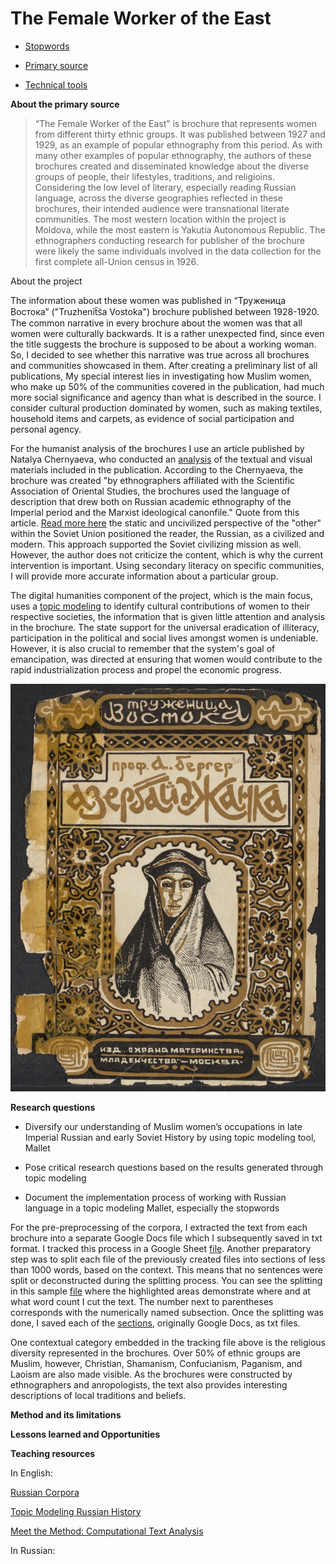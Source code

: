 # The Female Worker of the East

* [Stopwords](https://github.com/sayyarahuseynli/workeroftheeast.github.io/tree/main/Stopwords)
 
* [Primary source](https://github.com/sayyarahuseynli/workeroftheeast.github.io/tree/main/Primary%20source)
  
* [Technical tools](https://github.com/sayyarahuseynli/workeroftheeast.github.io/tree/main/Technical%20tools)


**About the primary source**

>“The Female Worker of the East” is brochure that represents women from different thirty ethnic groups. It was published between 1927 and 1929, as an example of popular ethnography from this period. As with many other examples of popular ethnography, the authors of these brochures created and disseminated knowledge about the diverse groups of people, their lifestyles, traditions, and religioins. Considering the low level of literary, especially reading Russian language, across the diverse geographies reflected in these brochures, their intended audience were transnational literate communities. The most western location within the project is Moldova, while the most eastern is Yakutia Autonomous Republic. The ethnographers conducting research for publisher of the brochure were likely the same individuals involved in the data collection for the first complete all-Union census in 1926.

About the project

The information about these women was published in “Труженица Востока” ("Truzhenit︠s︡a Vostoka") brochure published between 1928-1920. The common narrative in every brochure about the women was that all women were culturally backwards. It is a rather unexpected find, since even the title suggests the brochure is supposed to be about a working woman. So, I decided to see whether this narrative was true across all brochures and communities showcased in them. After creating a preliminary list of all publications, My special interest lies in investigating how Muslim women, who make up 50% of the communities covered in the publication, had much more social significance and agency than what is described in the source. I consider cultural production dominated by women, such as making textiles, household items and carpets, as evidence of social participation and personal agency.  

For the humanist analysis of the brochures I use an article published by Natalya Chernyaeva, who conducted an [analysis](https://www.academia.edu/102573955/Chernyaeva_Imagining_the_Soviet_East_Narratives_of_Popular_Ethnography_in_a_Series_of_Pamphlets_The_Female_Worker_of_the_East_1927_1929) of the textual and visual materials included in the publication. According to the Chernyaeva, the brochure was created "by ethnographers affiliated with the Scientific Association of Oriental Studies, the brochures used the language of description that drew both on Russian academic ethnography of the Imperial period and the Marxist ideological canonfile." Quote from this article. [Read more here](https://cyberleninka.ru/article/n/voobrazhaya-sovetskiy-vostok-narrativy-populyarnoy-etnografii-v-serii-broshyur-truzhenitsa-vostoka-1927-1929/viewer) the static and uncivilized perspective of the "other" within the Soviet Union positioned the reader, the Russian, as a civilized and modern. This approach supported the Soviet civilizing mission as well. However, the author does not criticize the content, which is why the current intervention is important. Using secondary literacy on specific communities, I will provide more accurate information about a particular group.    

The digital humanities component of the project, which is the main focus, uses a [topic modeling](https://programminghistorian.org/en/lessons/topic-modeling-and-mallet#what-is-topic-modeling-and-for-whom-is-this-useful) to identify cultural contributions of women to their respective societies, the information that is given little attention and analysis in the brochure. The state support for the universal eradication of illiteracy, participation in the political and social lives amongst women is undeniable. However, it is also crucial to remember that the system's goal of emancipation, was directed at ensuring that women would contribute to the rapid industrialization process and propel the economic progress.     

![cover picture](Azerbaijani.jpg)

**Research questions**

- Diversify our understanding of Muslim women’s occupations in late Imperial Russian and early Soviet History by using topic modeling tool, Mallet
  
- Pose critical research questions based on the results generated through topic modeling
  
- Document the implementation process of working with Russian language in a topic modeling Mallet, especially the stopwords


For the pre-preprocessing of the corpora, I extracted the text from each brochure into a separate Google Docs file which I subsequently saved in txt format. I tracked this process in a Google Sheet [file](https://docs.google.com/spreadsheets/d/1WJqD3pefQvqm_7P4_fsjvtYJ_cCSSoVbIeO1uvRs0uo/edit?gid=0#gid=0). Another preparatory step was to split each file of the previously created files into sections of less than 1000 words, based on the context. This means that no sentences were split or deconstructed during the splitting process. You can see the splitting in this sample [file](https://docs.google.com/document/d/1tThhBmCiCsHAyF5pnhE9Sv-0Tci44ADkB0q_09MA4lQ/edit?tab=t.0) where the highlighted areas demonstrate where and at what word count I cut the text. The number next to parentheses corresponds with the numerically named subsection. Once the splitting was done, I saved each of the [sections](https://drive.google.com/drive/folders/1Hp3Uakgziklr1MQMSR1iq4sIr2kJy80s?usp=drive_link), originally Google Docs, as txt files. 

One contextual category embedded in the tracking file above is the religious diversity represented in the brochures. Over 50% of ethnic groups are Muslim, however, Christian, Shamanism, Confucianism, Paganism, and Laoism are also made visible. As the brochures were constructed by ethnographers and anropologists, the text also provides interesting descriptions of local traditions and beliefs.    

**Method and its limitations**

**Lessons learned and Opportunities**

**Teaching resources**

In English:

[Russian Corpora](https://ruscorpora.ru/en) 

[Topic Modeling Russian History](https://link.springer.com/chapter/10.1007/978-3-030-42855-6_24#Sec9)

[Meet the Method: Computational Text Analysis](https://cssh.northeastern.edu/nulab/meet-the-method-computational-text-analysis/)  

In Russian:


